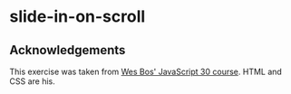 # slide-in-on-scroll

## Acknowledgements

This exercise was taken from [Wes Bos' JavaScript 30 course](https://javascript30.com/). HTML and CSS are his.